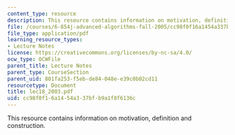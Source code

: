 ```yaml
---
content_type: resource
description: This resource contains information on motivation, definition and construction.
file: /courses/6-854j-advanced-algorithms-fall-2005/cc98f0f16a1454a337bfb9a1f8f6136c_lec18_2003.pdf
file_type: application/pdf
learning_resource_types:
- Lecture Notes
license: https://creativecommons.org/licenses/by-nc-sa/4.0/
ocw_type: OCWFile
parent_title: Lecture Notes
parent_type: CourseSection
parent_uid: 801fa253-f5eb-de84-048e-e39c0b02cd11
resourcetype: Document
title: lec18_2003.pdf
uid: cc98f0f1-6a14-54a3-37bf-b9a1f8f6136c
---
```

This resource contains information on motivation, definition and construction.